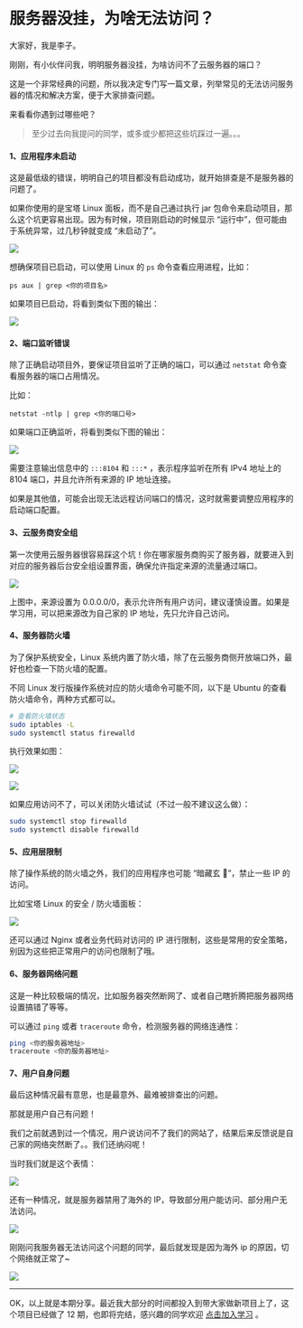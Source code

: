 # 服务器没挂，为啥无法访问？

大家好，我是李子。

刚刚，有小伙伴问我，明明服务器没挂，为啥访问不了云服务器的端口？

这是一个非常经典的问题，所以我决定专门写一篇文章，列举常见的无法访问服务器的情况和解决方案，便于大家排查问题。

来看看你遇到过哪些吧？

> 至少过去向我提问的同学，或多或少都把这些坑踩过一遍。。。



#### 1、应用程序未启动

这是最低级的错误，明明自己的项目都没有启动成功，就开始排查是不是服务器的问题了。

如果你使用的是宝塔 Linux 面板，而不是自己通过执行 jar 包命令来启动项目，那么这个坑更容易出现。因为有时候，项目刚启动的时候显示 “运行中”，但可能由于系统异常，过几秒钟就变成 “未启动了”。

![](https://pic.yupi.icu/1/image-20240116172146837.png)

想确保项目已启动，可以使用 Linux 的 `ps`  命令查看应用进程，比如：

```
ps aux | grep <你的项目名>
```



如果项目已启动，将看到类似下图的输出：

![](https://pic.yupi.icu/1/image-20240116172337306.png)



#### 2、端口监听错误

除了正确启动项目外，要保证项目监听了正确的端口，可以通过 `netstat` 命令查看服务器的端口占用情况。

比如：

```
netstat -ntlp | grep <你的端口号>
```



如果端口正确监听，将看到类似下图的输出：

![](https://pic.yupi.icu/1/image-20240116172545483.png) 

需要注意输出信息中的 `:::8104`  和  `:::*`  ，表示程序监听在所有 IPv4 地址上的 8104 端口，并且允许所有来源的 IP 地址连接。

如果是其他值，可能会出现无法远程访问端口的情况，这时就需要调整应用程序的启动端口配置。



#### 3、云服务商安全组

第一次使用云服务器很容易踩这个坑！你在哪家服务商购买了服务器，就要进入到对应的服务器后台安全组设置界面，确保允许指定来源的流量通过端口。

![](https://pic.yupi.icu/1/image-20240116173557740.png)

上图中，来源设置为 0.0.0.0/0，表示允许所有用户访问，建议谨慎设置。如果是学习用，可以把来源改为自己家的 IP 地址，先只允许自己访问。



#### 4、服务器防火墙

为了保护系统安全，Linux 系统内置了防火墙，除了在云服务商侧开放端口外，最好也检查一下防火墙的配置。

不同 Linux 发行版操作系统对应的防火墙命令可能不同，以下是 Ubuntu 的查看防火墙命令，两种方式都可以。

```sh
# 查看防火墙状态
sudo iptables -L
sudo systemctl status firewalld
```



执行效果如图：

![](https://pic.yupi.icu/1/image-20240116174242043.png)

![](https://pic.yupi.icu/1/image-20240116174026394.png)

如果应用访问不了，可以关闭防火墙试试（不过一般不建议这么做）：

```sh
sudo systemctl stop firewalld
sudo systemctl disable firewalld
```



#### 5、应用层限制

除了操作系统的防火墙之外，我们的应用程序也可能 “暗藏玄 🐓”，禁止一些 IP 的访问。

比如宝塔 Linux 的安全 / 防火墙面板：

![](https://pic.yupi.icu/1/image-20240116174533064.png)

还可以通过 Nginx 或者业务代码对访问的 IP 进行限制，这些是常用的安全策略，别因为这些把正常用户的访问也限制了哦。



#### 6、服务器网络问题

这是一种比较极端的情况，比如服务器突然断网了、或者自己瞎折腾把服务器网络设置搞错了等等。

可以通过 `ping`  或者 `traceroute`  命令，检测服务器的网络连通性：

```sh
ping <你的服务器地址>
traceroute <你的服务器地址>
```



#### 7、用户自身问题

最后这种情况最有意思，也是最意外、最难被排查出的问题。

那就是用户自己有问题！

我们之前就遇到过一个情况，用户说访问不了我们的网站了，结果后来反馈说是自己家的网络突然断了。。我们还纳闷呢！

当时我们就是这个表情：

![](https://pic.yupi.icu/1/image-20240116175211312.png)

还有一种情况，就是服务器禁用了海外的 IP，导致部分用户能访问、部分用户无法访问。

![](https://pic.yupi.icu/1/image-20240116175318887.png)

刚刚问我服务器无法访问这个问题的同学，最后就发现是因为海外 ip 的原因，切个网络就正常了~

![](https://pic.yupi.icu/1/image-20240116175431783.png)



---



OK，以上就是本期分享。最近我大部分的时间都投入到带大家做新项目上了，这个项目已经做了 12 期，也即将完结，感兴趣的同学欢迎 [点击加入学习](https://mp.weixin.qq.com/s/c0MAS6fvW2UFi7gR_VRx6Q) 。